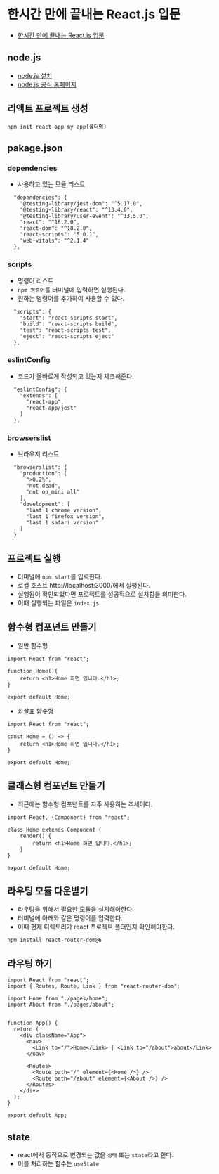 # 한시간 만에 끝내는 React.js 입문
- [한시간 만에 끝내는 React.js 입문](https://youtu.be/6GECT2Jrr_g)

## node.js
- [node.js 설치](https://youtu.be/5l4nma-WbHs)
- [node.js 공식 홈페이지](https://nodejs.org/en)


## 리액트 프로젝트 생성 
```
npm init react-app my-app(폴더명)
```

## pakage.json

### dependencies
- 사용하고 있는 모듈 리스트
```
  "dependencies": {
    "@testing-library/jest-dom": "^5.17.0",
    "@testing-library/react": "^13.4.0",
    "@testing-library/user-event": "^13.5.0",
    "react": "^18.2.0",
    "react-dom": "^18.2.0",
    "react-scripts": "5.0.1",
    "web-vitals": "^2.1.4"
  },
```

### scripts
- 명령어 리스트
- `npm 명령어`를 터미널에 입력하면 실행된다.
- 원하는 명령어를 추가하여 사용할 수 있다.
```
  "scripts": {
    "start": "react-scripts start",
    "build": "react-scripts build",
    "test": "react-scripts test",
    "eject": "react-scripts eject"
  },
```

### eslintConfig
- 코드가 올바르게 작성되고 있는지 체크해준다.
```
  "eslintConfig": {
    "extends": [
      "react-app",
      "react-app/jest"
    ]
  },
```

### browserslist
- 브라우저 리스트

```
  "browserslist": {
    "production": [
      ">0.2%",
      "not dead",
      "not op_mini all"
    ],
    "development": [
      "last 1 chrome version",
      "last 1 firefox version",
      "last 1 safari version"
    ]
  }
```

## 프로젝트 실행
- 터미널에 `npm start`를 입력한다.
- 로컬 호스트 http://localhost:3000/에서 실행된다.
- 실행됨이 확인되었다면 프로젝트를 성공적으로 설치함을 의미한다.
- 이때 실행되는 파일은 `index.js`

## 함수형 컴포넌트 만들기

- 일반 함수형

```
import React from "react";

function Home(){
    return <h1>Home 화면 입니다.</h1>;
}

export default Home;
```

- 화살표 함수형

```
import React from "react";

const Home = () => {
    return <h1>Home 화면 입니다.</h1>;
}

export default Home;
```

## 클래스형 컴포넌트 만들기
- 최근에는 함수형 컴포넌트를 자주 사용하는 추세이다.

```
import React, {Component} from "react";

class Home extends Component {
    render() {
        return <h1>Home 화면 입니다.</h1>;
    }
}

export default Home;

```

## 라우팅 모듈 다운받기
- 라우팅을 위해서 필요한 모듈을 설치해야한다.
- 터미널에 아래와 같은 명령어를 입력한다.
- 이때 현재 디렉토리가 react 프로젝트 폴더인지 확인해야한다.
```
npm install react-router-dom@6
```

## 라우팅 하기

```
import React from "react";
import { Routes, Route, Link } from "react-router-dom";

import Home from "./pages/home";
import About from "./pages/about";


function App() {
  return (
    <div className="App">
      <nav>
        <Link to="/">Home</Link> | <Link to="/about">about</Link>
      </nav>

      <Routes>
        <Route path="/" element={<Home />} />
        <Route path="/about" element={<About />} />
      </Routes>
    </div>
  );
}

export default App;

```

## state
- react에서 동적으로 변경되는 값을 `상태` 또는 `state`라고 한다.
- 이를 처리하는 함수는 `useState`